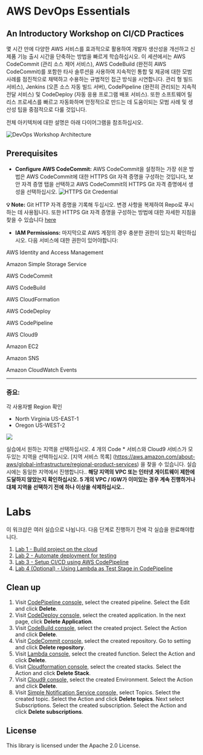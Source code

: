 # AWS DevOps Essentials

## An Introductory Workshop on CI/CD Practices

몇 시간 만에 다양한 AWS 서비스를 효과적으로 활용하여 개발자 생산성을 개선하고 신제품 기능 출시 시간을 단축하는 방법을 빠르게 학습하십시오. 이 세션에서는 AWS CodeCommit (관리 소스 제어 서비스), AWS CodeBuild (완전히 AWS CodeCommit)를 포함한 타사 솔루션을 사용하여 지속적인 통합 및 제공에 대한 모범 사례를 점진적으로 채택하고 수용하는 규범적인 접근 방식을 시연합니다. 관리 형 빌드 서비스), Jenkins (오픈 소스 자동 빌드 서버), CodePipeline (완전히 관리되는 지속적 전달 서비스) 및 CodeDeploy (자동 응용 프로그램 배포 서비스). 또한 소프트웨어 릴리스 프로세스를 빠르고 자동화하며 안정적으로 만드는 데 도움이되는 모범 사례 및 생산성 팁을 중점적으로 다룰 것입니다.

전체 아키텍처에 대한 설명은 아래 다이어그램을 참조하십시오.

![DevOps Workshop Architecture](img/CICD_DevOps_Demo.png)

## Prerequisites

* **Configure AWS CodeCommit:**  AWS CodeCommit을 설정하는 가장 쉬운 방법은 AWS CodeCommit에 대한 HTTPS Git 자격 증명을 구성하는 것입니다, 보안 자격 증명 탭을 선택하고 AWS CodeCommit의 HTTPS Git 자격 증명에서 생성을 선택하십시오. ![HTTPS Git Credential](./img/codecommit-iam-gc1.png)

**💡 Note:** Git HTTP 자격 증명을 기록해 두십시오. 변경 사항을 복제하여 Repo로 푸시하는 데 사용됩니다.
           또한 HTTPS Git 자격 증명을 구성하는 방법에 대한 자세한 지침을 찾을 수 있습니다 [here](https://docs.aws.amazon.com/codecommit/latest/userguide/setting-up-gc.html)
* **IAM Permissions:** 마지막으로 AWS 계정의 경우 충분한 권한이 있는지 확인하십시오. 다음 서비스에 대한 권한이 있어야합니다:

AWS Identity and Access Management

Amazon Simple Storage Service

AWS CodeCommit

AWS CodeBuild

AWS CloudFormation

AWS CodeDeploy

AWS CodePipeline

AWS Cloud9

Amazon EC2

Amazon SNS

Amazon CloudWatch Events

***

### **중요:**
각 사용자별 Region 확인
- North Virginia US-EAST-1
- Oregon US-WEST-2
<img src="https://raw.githubusercontent.com/lormadus/aws-devops-essential/master/img/vpc.png">

실습에서 원하는 지역을 선택하십시오. 4 개의 Code * 서비스와 Cloud9 서비스가 모두있는 지역을 선택하십시오. [지역 서비스 목록] (https://aws.amazon.com/about-aws/global-infrastructure/regional-product-services) 을 찾을 수 있습니다. 실습시에는 동일한 지역에서 진행합니다.. 
**해당 지역의 VPC 또는 인터넷 게이트웨이 제한에 도달하지 않았는지 확인하십시오. 5 개의 VPC / IGW가 이미있는 경우 계속 진행하거나 대체 지역을 선택하기 전에 하나 이상을 삭제하십시오..** 

# Labs
이 워크샵은 여러 실습으로 나뉩니다. 다음 단계로 진행하기 전에 각 실습을 완료해야합니다.

1. [Lab 1 - Build project on the cloud](1_Lab1.md) 
2. [Lab 2 - Automate deployment for testing](2_Lab2.md)
3. [Lab 3 - Setup CI/CD using AWS CodePipeline](3_Lab3.md)
4. [Lab 4 (Optional) - Using Lambda as Test Stage in CodePipeline](4_Lab4.md)




## Clean up

1. Visit [CodePipeline console,](https://console.aws.amazon.com/codepipeline/home) select the created pipeline. Select the Edit and click **Delete**.
2. Visit [CodeDeploy console,](https://console.aws.amazon.com/codedeploy/home) select the created application. In the next page, click **Delete Application**.
3. Visit [CodeBuild console,](https://console.aws.amazon.com/codebuild/home) select the created project. Select the Action and click **Delete**.
4. Visit [CodeCommit console,](https://console.aws.amazon.com/codecommit/home) select the created repository. Go to setting and click **Delete repository**.
5. Visit [Lambda console,](https://console.aws.amazon.com/lambda/home) select the created function. Select the Action and click **Delete**.
6. Visit [Cloudformation console,](https://console.aws.amazon.com/cloudformation/home) select the created stacks. Select the Action and click **Delete Stack**.
7. Visit [Cloud9 console,](https://console.aws.amazon.com/cloud9/home) select the created Environment. Select the Action and click **Delete**.
8. Visit [Simple Notification Service console,](https://console.aws.amazon.com/sns/home) select Topics. Select the created topic.  Select the Action and click **Delete topics**. Next select Subscriptions. Select the created subscription. Select the Action and click **Delete subscriptions**.

## License

This library is licensed under the Apache 2.0 License. 
